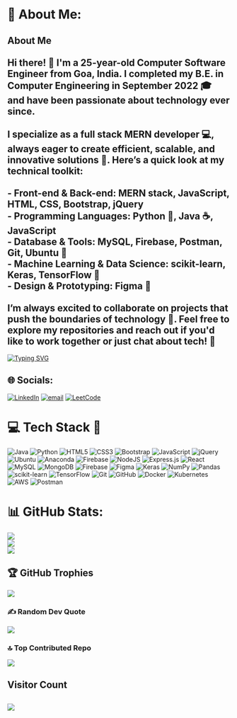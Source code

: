# 💫 About Me:
## About Me<br><br>Hi there! 👋 I'm a 25-year-old Computer Software Engineer from Goa, India. I completed my B.E. in Computer Engineering in September 2022 🎓 and have been passionate about technology ever since.<br><br>I specialize as a full stack MERN developer 💻, always eager to create efficient, scalable, and innovative solutions 🚀. Here’s a quick look at my technical toolkit:<br><br>- **Front-end & Back-end:** MERN stack, JavaScript, HTML, CSS, Bootstrap, jQuery<br>- **Programming Languages:** Python 🐍, Java ☕, JavaScript<br>- **Database & Tools:** MySQL, Firebase, Postman, Git, Ubuntu 🐧<br>- **Machine Learning & Data Science:** scikit-learn, Keras, TensorFlow 🤖<br>- **Design & Prototyping:** Figma 🎨<br><br>I’m always excited to collaborate on projects that push the boundaries of technology 🤝. Feel free to explore my repositories and reach out if you'd like to work together or just chat about tech! 💬<be>


[![Typing SVG](https://readme-typing-svg.herokuapp.com?font=Fira+Code&pause=1000&width=435&lines=Full+Stack+MERN+Developer)](https://git.io/typing-svg)


## 🌐 Socials:
[![LinkedIn](https://img.shields.io/badge/LinkedIn-%230077B5.svg?logo=linkedin&logoColor=white)](https://linkedin.com/in/mafronfernandes) [![email](https://img.shields.io/badge/Email-D14836?logo=gmail&logoColor=white)](mailto:mafronfernandes28@gmail.com) 
[![LeetCode](https://img.shields.io/badge/LeetCode-FCC624.svg?logo=https%3A%2F%2Fassets.leetcode.com%2Fstatic_assets%2Fpublic%2Fwebpack_bundles%2Fimages%2Flogo-dark.a36cd617.svg&logoWidth=20)](https://leetcode.com/u/mafronfernandes28/)

# 💻 Tech Stack 🚀
![Java](https://img.shields.io/badge/Java-%23ED8B00.svg?style=for-the-badge&logo=openjdk&logoColor=white) ![Python](https://img.shields.io/badge/python-3670A0?style=for-the-badge&logo=python&logoColor=ffdd54) ![HTML5](https://img.shields.io/badge/html5-%23E34F26.svg?style=for-the-badge&logo=html5&logoColor=white) ![CSS3](https://img.shields.io/badge/css3-%231572B6.svg?style=for-the-badge&logo=css3&logoColor=white) ![Bootstrap](https://img.shields.io/badge/bootstrap-%238511FA.svg?style=for-the-badge&logo=bootstrap&logoColor=white) ![JavaScript](https://img.shields.io/badge/javascript-%23323330.svg?style=for-the-badge&logo=javascript&logoColor=%23F7DF1E) ![jQuery](https://img.shields.io/badge/jquery-%230769AD.svg?style=for-the-badge&logo=jquery&logoColor=white) ![Ubuntu](https://img.shields.io/badge/Ubuntu-E95420?style=for-the-badge&logo=ubuntu&logoColor=white) ![Anaconda](https://img.shields.io/badge/Anaconda-%2344A833.svg?style=for-the-badge&logo=anaconda&logoColor=white) ![Firebase](https://img.shields.io/badge/firebase-%23039BE5.svg?style=for-the-badge&logo=firebase) ![NodeJS](https://img.shields.io/badge/node.js-6DA55F?style=for-the-badge&logo=node.js&logoColor=white) ![Express.js](https://img.shields.io/badge/express.js-%23404d59.svg?style=for-the-badge&logo=express&logoColor=%2361DAFB) ![React](https://img.shields.io/badge/react-%2320232a.svg?style=for-the-badge&logo=react&logoColor=%2361DAFB) ![MySQL](https://img.shields.io/badge/mysql-4479A1.svg?style=for-the-badge&logo=mysql&logoColor=white) ![MongoDB](https://img.shields.io/badge/MongoDB-%234ea94b.svg?style=for-the-badge&logo=mongodb&logoColor=white) ![Firebase](https://img.shields.io/badge/firebase-a08021?style=for-the-badge&logo=firebase&logoColor=ffcd34) ![Figma](https://img.shields.io/badge/figma-%23F24E1E.svg?style=for-the-badge&logo=figma&logoColor=white) ![Keras](https://img.shields.io/badge/Keras-%23D00000.svg?style=for-the-badge&logo=Keras&logoColor=white) ![NumPy](https://img.shields.io/badge/numpy-%23013243.svg?style=for-the-badge&logo=numpy&logoColor=white) ![Pandas](https://img.shields.io/badge/pandas-%23150458.svg?style=for-the-badge&logo=pandas&logoColor=white) ![scikit-learn](https://img.shields.io/badge/scikit--learn-%23F7931E.svg?style=for-the-badge&logo=scikit-learn&logoColor=white) ![TensorFlow](https://img.shields.io/badge/TensorFlow-%23FF6F00.svg?style=for-the-badge&logo=TensorFlow&logoColor=white) ![Git](https://img.shields.io/badge/git-%23F05033.svg?style=for-the-badge&logo=git&logoColor=white) ![GitHub](https://img.shields.io/badge/github-%23121011.svg?style=for-the-badge&logo=github&logoColor=white) ![Docker](https://img.shields.io/badge/docker-%230db7ed.svg?style=for-the-badge&logo=docker&logoColor=white) ![Kubernetes](https://img.shields.io/badge/Kubernetes-326CE5?style=for-the-badge&logo=kubernetes&logoColor=white) ![AWS](https://img.shields.io/badge/AWS-232F3E?style=for-the-badge&logo=amazon-aws&logoColor=white) ![Postman](https://img.shields.io/badge/Postman-FF6C37?style=for-the-badge&logo=postman&logoColor=white)
# 📊 GitHub Stats:
![](https://github-readme-stats.vercel.app/api?username=ronaldo-28&theme=dracula&hide_border=false&include_all_commits=true&count_private=true)<br/>
![](https://nirzak-streak-stats.vercel.app/?user=ronaldo-28&theme=dracula&hide_border=false)<br/>
![](https://github-readme-stats.vercel.app/api/top-langs/?username=ronaldo-28&theme=dracula&hide_border=false&include_all_commits=true&count_private=true&layout=compact)

## 🏆 GitHub Trophies
![](https://github-profile-trophy.vercel.app/?username=ronaldo-28&theme=radical&no-frame=false&no-bg=false&margin-w=4)

### ✍️ Random Dev Quote
![](https://quotes-github-readme.vercel.app/api?type=horizontal&theme=radical)

### 🔝 Top Contributed Repo
![](https://github-contributor-stats.vercel.app/api?username=ronaldo-28&limit=5&theme=dark&combine_all_yearly_contributions=true)

## Visitor Count
[![](https://visitcount.itsvg.in/api?id=ronaldo-28&icon=6&color=1)](https://visitcount.itsvg.in)
---


